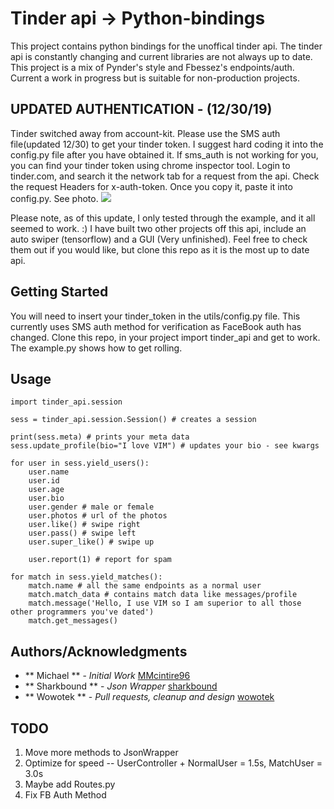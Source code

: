 # Tinder api -> Python-bindings

This project contains python bindings for the unoffical tinder api. The tinder api is constantly changing and current libraries are not always up to date. This project is a mix of Pynder's style and Fbessez's endpoints/auth. Current a work in progress but is suitable for non-production projects.

## UPDATED AUTHENTICATION - (12/30/19)

Tinder switched away from account-kit. Please use the SMS auth file(updated 12/30) to get your tinder token. I suggest hard coding it into the config.py file after you have obtained it.
If sms_auth is not working for you, you can find your tinder token using chrome inspector tool. Login to tinder.com, and search it the network tab for a request from the api. Check the request Headers for x-auth-token. Once you copy it, paste it into config.py. See photo.
![](auth.png)

Please note, as of this update, I only tested through the example, and it all seemed to work. :)
I have built two other projects off this api, include an auto swiper (tensorflow) and a GUI (Very unfinished). Feel free to check them out if you would like, but clone this repo as it is the most up to date api.

## Getting Started

You will need to insert your tinder_token in the utils/config.py file. This currently uses SMS auth method for verification as FaceBook auth has changed.
Clone this repo, in your project import tinder_api and get to work. The example.py shows how to get rolling.

## Usage

```
import tinder_api.session

sess = tinder_api.session.Session() # creates a session

print(sess.meta) # prints your meta data
sess.update_profile(bio="I love VIM") # updates your bio - see kwargs

for user in sess.yield_users():
    user.name
    user.id
    user.age
    user.bio
    user.gender # male or female
    user.photos # url of the photos
    user.like() # swipe right
    user.pass() # swipe left
    user.super_like() # swipe up

    user.report(1) # report for spam

for match in sess.yield_matches():
    match.name # all the same endpoints as a normal user
    match.match_data # contains match data like messages/profile
    match.message('Hello, I use VIM so I am superior to all those other programmers you've dated')
    match.get_messages()
```

## Authors/Acknowledgments
* ** Michael ** - *Initial Work* [MMcintire96](https://github.com/MMcintire96)
* ** Sharkbound ** - *Json Wrapper* [sharkbound](https://github.com/sharkbound)
* ** Wowotek ** - *Pull requests, cleanup and design* [wowotek](https://github.com/wowotek)


## TODO

1. Move more methods to JsonWrapper
2. Optimize for speed -- UserController + NormalUser = 1.5s, MatchUser = 3.0s
3. Maybe add Routes.py
4. Fix FB Auth Method
